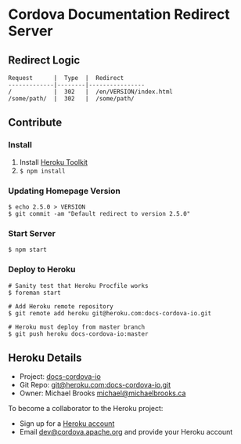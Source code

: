 # Cordova Documentation Redirect Server

## Redirect Logic

    Request      |  Type  |  Redirect
    -------------|--------|----------------
    /            |  302   |  /en/VERSION/index.html
    /some/path/  |  302   |  /some/path/

## Contribute

### Install

1. Install [Heroku Toolkit](https://toolbelt.heroku.com/)
1. `$ npm install`

### Updating Homepage Version

    $ echo 2.5.0 > VERSION
    $ git commit -am "Default redirect to version 2.5.0"

### Start Server

    $ npm start

### Deploy to Heroku

    # Sanity test that Heroku Procfile works
    $ foreman start

    # Add Heroku remote repository
    $ git remote add heroku git@heroku.com:docs-cordova-io.git

    # Heroku must deploy from master branch
    $ git push heroku docs-cordova-io:master

## Heroku Details

- Project: [docs-cordova-io](https://dashboard.heroku.com/apps/docs-cordova-io/resources)
- Git Repo: [git@heroku.com:docs-cordova-io.git](git@heroku.com:docs-cordova-io.git)
- Owner: Michael Brooks <michael@michaelbrooks.ca>

To become a collaborator to the Heroku project:

- Sign up for a [Heroku account](http://heroku.com)
- Email dev@cordova.apache.org and provide your Heroku account
